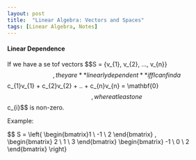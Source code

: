 ```yaml
---
layout: post
title:  "Linear Algebra: Vectors and Spaces"
tags: [Linear Algebra, Notes]
---
```


#### Linear Dependence ####
If we have a se tof vectors $$S = \{v_{1}, v_{2}, ..., v_{n}}$$, they are **linearly dependent** iff I can 
find a $$c_{1}v_{1} + c_{2}v_{2} + .. + c_{n}v_{n} = \mathbf{0}$$, where at least one $$c_{i}$$ is non-zero.

Example:

$$ S = \left\{ \begin{bmatrix}1 \\ -1 \\ 2  \end{bmatrix} ,  
\begin{bmatrix} 2 \\ 1 \\ 3  \end{bmatrix}
\begin{bmatrix} -1 \\ 0 \\ 2  \end{bmatrix}
\right\}


